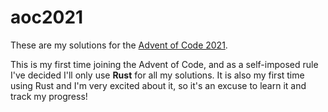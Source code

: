 # aoc2021
These are my solutions for the [Advent of Code 2021](https://adventofcode.com/2021).

This is my first time joining the Advent of Code, and as a self-imposed rule I've decided I'll only use **Rust** for all my solutions.
It is also my first time using Rust and I'm very excited about it, so it's an excuse to learn it and track my progress!
